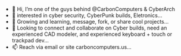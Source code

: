 - 👋 Hi, I’m one of the guys behind @CarbonComputers & CyberArch
- 👀 interested in cyber security, CyberPunk builds, Eletronics...
- 🌱 Growing and learning, message, fork, or share cool projects...
- 💞️ Looking to connect and collaborate on Cyber builds, need an experienced CAD modeler, and experienced keyboard + touch or trackpad dev...
- 📫 Reach via email or site carboncomputers.us...

<!---
CarbonComputers/CarbonComputers is a ✨ special ✨ repository because its `README.md` (this file) appears on your GitHub profile.
You can click the Preview link to take a look at your changes.
--->
